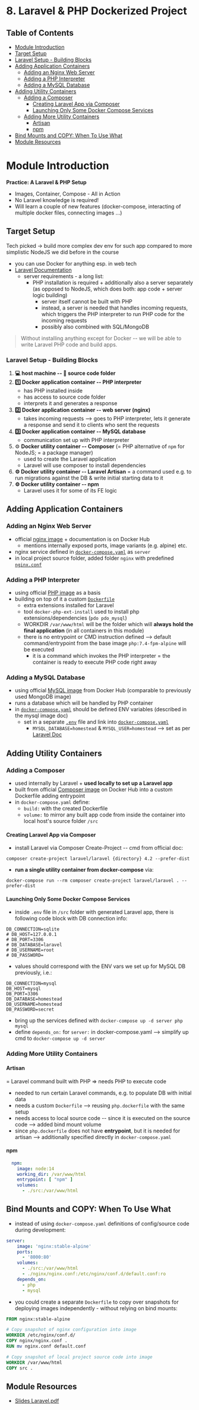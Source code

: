 # 8. Laravel & PHP Dockerized Project

## Table of Contents
- [Module Introduction](#module-introduction)
- [Target Setup](#target-setup)
- [Laravel Setup - Building Blocks](#laravel-setup---building-blocks)
- [Adding Application Containers](#adding-application-containers)
  - [Adding an Nginx Web Server](#adding-an-nginx-web-server)
  - [Adding a PHP Interpreter](#adding-a-php-interpreter)
  - [Adding a MySQL Database](#adding-a-mysql-database)
- [Adding Utility Containers](#adding-utility-containers)
  - [Adding a Composer](#adding-a-composer)
    - [Creating Laravel App via Composer](#creating-laravel-app-via-composer)
    - [Launching Only Some Docker Compose Services](#launching-only-some-docker-compose-services)
  - [Adding More Utility Containers](#adding-more-utility-containers)
    - [Artisan](#artisan)
    - [npm](#npm)
- [Bind Mounts and COPY: When To Use What](#bind-mounts-and-copy-when-to-use-what)
- [Module Resources](#module-resources)

# Module Introduction
**Practice: A Laravel & PHP Setup**
- Images, Container, Compose - All in Action
- No Laravel knowledge is required!
- Will learn a couple of new features (docker-compose, interacting of multiple docker files, connecting images ...)

## Target Setup
Tech picked -> build more complex dev env for such app compared to more simplistic NodeJS we did before in the course
- you can use Docker for anything esp. in web tech
- [Laravel Documentation](https://laravel.com/docs/master/documentation)
    - server requirements - a long list:
        - PHP installation is required + additionally also a server separately (as opposed to NodeJS, which does both: app code + server logic building)
            - server itself cannot be built with PHP 
            - instead, a server is needed that handles incoming requests, which triggers the PHP interpreter to run PHP code for the incoming requests
            - possibly also combined with SQL/MongoDB

> Without installing anything except for Docker -- we will be able to write Laravel PHP code and build apps.

### Laravel Setup - Building Blocks
1. **💻 host machine -- 📂 source code folder**
2. **1️⃣ Docker application container -- PHP interpreter**
    - has PHP installed inside
    - has access to source code folder
    - interprets it and generates a response
3. **2️⃣ Docker application container -- web server (nginx)**
    - takes incoming requests
    --> goes to PHP interpreter, lets it generate a response and send it to clients who sent the requests
4. **3️⃣ Docker application container -- MySQL database** 
    - communication set up with PHP interpreter
5. ⚙️ **Docker utility container -- Composer** (= PHP alternative of `npm` for NodeJS; = a package manager)
    - used to create the Laravel application
    - Laravel will use composer to install dependencies
6. **⚙️ Docker utility container -- Laravel Artisan**
    = a command used e.g. to run migrations against the DB & write initial starting data to it
7. **⚙️ Docker utility container -- npm**
    - Laravel uses it for some of its FE logic

## Adding Application Containers

### Adding an Nginx Web Server
- official [nginx image](https://hub.docker.com/_/nginx) + documentation is on Docker Hub
    - mentions internally exposed ports, image variants (e.g. alpine) etc.
- nginx service defined in [`docker-compose.yaml`](/08-laravel-php/docker-compose.yaml) as `server`
- in local project source folder, added folder `nginx` with predefined [`nginx.conf`](/08-laravel-php/nginx/nginx.conf)

### Adding a PHP Interpreter
- using official [PHP image](https://hub.docker.com/_/php) as a basis
- building on top of it a custom [`Dockerfile`](/08-laravel-php/dockerfiles/php.dockerfile)
    - extra extensions installed for Laravel
    - tool `docker-php-ext-install` used to install php extensions/dependencies (`pdo pdo_mysql`)
    - WORKDIR `/var/www/html` will be the folder which will **always hold the final application** (in all containers in this module)
    - there is no entrypoint or CMD instruction defined --> default command/entrypoint from the base image `php:7.4-fpm-alpine` will be executed
        - it is a command which invokes the PHP interpreter = the container is ready to execute PHP code right away

### Adding a MySQL Database
- using official [MySQL image](https://hub.docker.com/_/mysql) from Docker Hub (comparable to previously used MongoDB image)
- runs a database which will be handled by PHP container
- in [`docker-compose.yaml`](/08-laravel-php/docker-compose.yaml) should be defined ENV variables (described in the mysql image doc)
    - set in a separate [`.env`](/08-laravel-php/env/mysql.env) file and link into [`docker-compose.yaml`](/08-laravel-php/docker-compose.yaml)
        - `MYSQL_DATABASE=homestead` & `MYSQL_USER=homestead` --> set as per [Laravel Doc](https://laravel.com/docs/master/documentation)

## Adding Utility Containers

### Adding a Composer
- used internally by Laravel + **used locally to set up a Laravel app**
- built from official [Composer image](https://hub.docker.com/_/composer) on Docker Hub into a custom Dockerfile adding entrypoint
- in `docker-compose.yaml` define:
    - `build:` with the created Dockerfile
    - `volume:` to mirror any built app code from inside the container into local host's source folder `/src`

#### Creating Laravel App via Composer
- install Laravel via Composer Create-Project -- cmd from official doc:
```
composer create-project laravel/laravel {directory} 4.2 --prefer-dist
```
- **run a single utility container from docker-compose** via:
```
docker-compose run --rm composer create-project laravel/laravel . --prefer-dist
```

#### Launching Only Some Docker Compose Services
- inside `.env` file in `/src` folder with generated Laravel app, there is following code block with DB connection info:
```
DB_CONNECTION=sqlite
# DB_HOST=127.0.0.1
# DB_PORT=3306
# DB_DATABASE=laravel
# DB_USERNAME=root
# DB_PASSWORD=
```
- values should correspond with the ENV vars we set up for MySQL DB previously, i.e.:
```
DB_CONNECTION=mysql
DB_HOST=mysql
DB_PORT=3306
DB_DATABASE=homestead
DB_USERNAME=homestead
DB_PASSWORD=secret
```
- bring up the services defined with `docker-compose up -d server php mysql`
- define `depends_on:` for `server:` in docker-compose.yaml --> simplify up cmd to `docker-compose up -d server`

### Adding More Utility Containers

#### Artisan 
= Laravel command built with PHP => needs PHP to execute code
- needed to run certain Laravel commands, e.g. to populate DB with initial data
- needs a custom `Dockerfile` --> reusing `php.dockerfile` with the same setup
- needs access to local source code -- since it is executed on the source code --> added bind mount volume
- since `php.dockerfile` does not have **entrypoint**, but it is needed for artisan --> additionally specified directly in `docker-compose.yaml` 

#### npm
```yaml
  npm:
    image: node:14
    working_dir: /var/www/html
    entrypoint: [ "npm" ]
    volumes:
      - ./src:/var/www/html
```

## Bind Mounts and COPY: When To Use What

- instead of using `docker-compose.yaml` definitions of config/source code during development:
```yaml
server:
    image: 'nginx:stable-alpine'
    ports:
      - '8000:80'
    volumes:
      - ./src:/var/www/html
      - ./nginx/nginx.conf:/etc/nginx/conf.d/default.conf:ro
    depends_on:
      - php
      - mysql
```
- you could create a separate `Dockerfile` to copy over snapshots for deploying images independently - without relying on bind mounts:
```dockerfile
FROM nginx:stable-alpine

# Copy snapshot of nginx configuration into image
WORKDIR /etc/nginx/conf.d/
COPY nginx/nginx.conf .
RUN mv nginx.conf default.conf

# Copy snapshot of local project source code into image
WORKDIR /var/www/html
COPY src .
```

## Module Resources
- [Slides Laravel.pdf](https://ilxnah.github.io/docker-and-k8s/resources/slides-laravel.pdf)